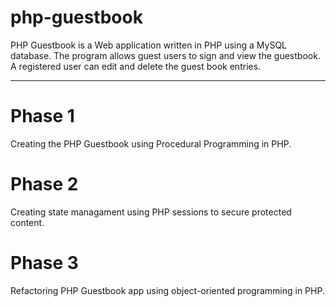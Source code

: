 # php-guestbook
PHP Guestbook is a Web application written in PHP using a MySQL database.  The program allows guest users to sign and view the guestbook.  A registered user can edit and delete the guest book entries.

---
# Phase 1
Creating the PHP Guestbook using Procedural Programming in PHP.

# Phase 2
Creating state managament using PHP sessions to secure protected content.

# Phase 3
Refactoring PHP Guestbook app using object-oriented programming in PHP.
